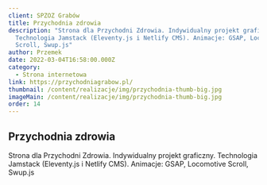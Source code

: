 ```yaml
---
client: SPZOZ Grabów
title: Przychodnia zdrowia
description: "Strona dla Przychodni Zdrowia. Indywidualny projekt graficzny.
  Technologia Jamstack (Eleventy.js i Netlify CMS). Animacje: GSAP, Locomotive
  Scroll, Swup.js"
author: Przemek
date: 2022-03-04T16:58:00.000Z
category:
  - Strona internetowa
link: https://przychodniagrabow.pl/
thumbnail: /content/realizacje/img/przychodnia-thumb-big.jpg
imageMain: /content/realizacje/img/przychodnia-thumb-big.jpg
order: 14
---
```


## Przychodnia zdrowia

Strona dla Przychodni Zdrowia. Indywidualny projekt graficzny. Technologia Jamstack (Eleventy.js i Netlify CMS). Animacje: GSAP, Locomotive Scroll, Swup.js

